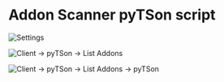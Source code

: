 # Addon Scanner pyTSon script

![Settings](https://i.imgur.com/jrw2Vg3.png)

![Client -> pyTSon -> List Addons](https://i.imgur.com/8wSOJ8w.png)

![Client -> pyTSon -> List Addons -> pyTSon](https://i.imgur.com/9iufW1A.png)
